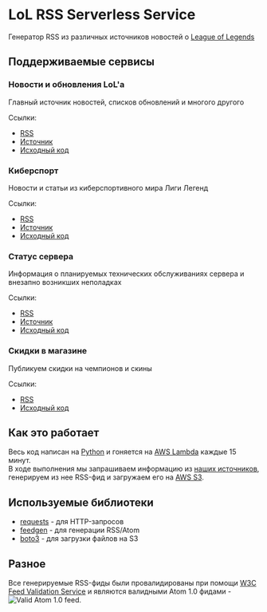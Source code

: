 # LoL RSS Serverless Service

Генератор RSS из различных источников новостей о [League of Legends](https://ru.leagueoflegends.com/ru-ru/)

## Поддерживаемые сервисы
### Новости и обновления LoL'a
Главный источник новостей, списков обновлений и многого другого  

Ссылки:
  - [RSS](https://antosik-lol-rss.s3.eu-central-1.amazonaws.com/lolnews.xml)
  - [Источник](https://ru.leagueoflegends.com/ru-ru/latest-news/)
  - [Исходный код](https://github.com/Antosik/lol-rss/blob/master/handlers/lolnews.py)

### Киберспорт
Новости и статьи из киберспортивного мира Лиги Легенд  

Ссылки:
  - [RSS](https://antosik-lol-rss.s3.eu-central-1.amazonaws.com/lolesports.xml)
  - [Источник](https://ru.lolesports.com/articles)
  - [Исходный код](https://github.com/Antosik/lol-rss/blob/master/handlers/lolesports.py)

### Статус сервера
Информация о планируемых технических обслуживаниях сервера и внезапно возникших неполадках  

Ссылки:
  - [RSS](https://antosik-lol-rss.s3.eu-central-1.amazonaws.com/lolstatus.xml)
  - [Источник](https://status.riotgames.com/?region=ru&locale=ru_RU&product=leagueoflegends)
  - [Исходный код](https://github.com/Antosik/lol-rss/blob/master/handlers/lolstatus.py)

  
### Скидки в магазине
Публикуем скидки на чемпионов и скины  

Ссылки:
  - [RSS](https://antosik-lol-rss.s3.eu-central-1.amazonaws.com/lolsales.xml)
  - [Исходный код](https://github.com/Antosik/lol-rss/blob/master/handlers/lolsales.py)

## Как это работает
Весь код написан на [Python](https://www.python.org/) и гоняется на [AWS Lambda](https://aws.amazon.com/ru/lambda/) каждые 15 минут.  
В ходе выполнения мы запрашиваем информацию из [наших источников](#Поддерживаемые-сервисы), генерируем из нее RSS-фид и загружаем его на [AWS S3](https://aws.amazon.com/ru/s3/).

## Используемые библиотеки
- [requests](https://github.com/psf/requests/) - для HTTP-запросов
- [feedgen](https://github.com/lkiesow/python-feedgen) - для генерации RSS/Atom
- [boto3](https://github.com/boto/boto3) - для загрузки файлов на S3

## Разное
Все генерируемые RSS-фиды были провалидированы при помощи [W3C Feed Validation Service](https://validator.w3.org/feed/) и являются валидными Atom 1.0 фидами - ![Valid Atom 1.0 feed](https://validator.w3.org/feed/images/valid-atom.png).

